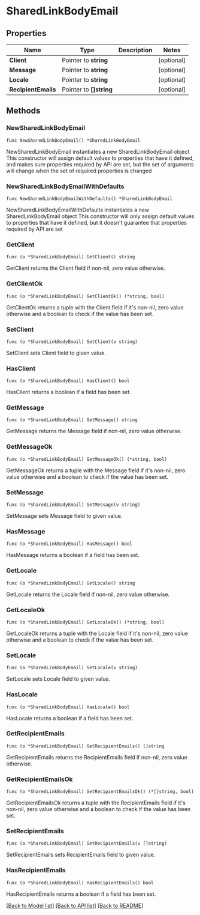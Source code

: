# SharedLinkBodyEmail

## Properties

Name | Type | Description | Notes
------------ | ------------- | ------------- | -------------
**Client** | Pointer to **string** |  | [optional] 
**Message** | Pointer to **string** |  | [optional] 
**Locale** | Pointer to **string** |  | [optional] 
**RecipientEmails** | Pointer to **[]string** |  | [optional] 

## Methods

### NewSharedLinkBodyEmail

`func NewSharedLinkBodyEmail() *SharedLinkBodyEmail`

NewSharedLinkBodyEmail instantiates a new SharedLinkBodyEmail object
This constructor will assign default values to properties that have it defined,
and makes sure properties required by API are set, but the set of arguments
will change when the set of required properties is changed

### NewSharedLinkBodyEmailWithDefaults

`func NewSharedLinkBodyEmailWithDefaults() *SharedLinkBodyEmail`

NewSharedLinkBodyEmailWithDefaults instantiates a new SharedLinkBodyEmail object
This constructor will only assign default values to properties that have it defined,
but it doesn't guarantee that properties required by API are set

### GetClient

`func (o *SharedLinkBodyEmail) GetClient() string`

GetClient returns the Client field if non-nil, zero value otherwise.

### GetClientOk

`func (o *SharedLinkBodyEmail) GetClientOk() (*string, bool)`

GetClientOk returns a tuple with the Client field if it's non-nil, zero value otherwise
and a boolean to check if the value has been set.

### SetClient

`func (o *SharedLinkBodyEmail) SetClient(v string)`

SetClient sets Client field to given value.

### HasClient

`func (o *SharedLinkBodyEmail) HasClient() bool`

HasClient returns a boolean if a field has been set.

### GetMessage

`func (o *SharedLinkBodyEmail) GetMessage() string`

GetMessage returns the Message field if non-nil, zero value otherwise.

### GetMessageOk

`func (o *SharedLinkBodyEmail) GetMessageOk() (*string, bool)`

GetMessageOk returns a tuple with the Message field if it's non-nil, zero value otherwise
and a boolean to check if the value has been set.

### SetMessage

`func (o *SharedLinkBodyEmail) SetMessage(v string)`

SetMessage sets Message field to given value.

### HasMessage

`func (o *SharedLinkBodyEmail) HasMessage() bool`

HasMessage returns a boolean if a field has been set.

### GetLocale

`func (o *SharedLinkBodyEmail) GetLocale() string`

GetLocale returns the Locale field if non-nil, zero value otherwise.

### GetLocaleOk

`func (o *SharedLinkBodyEmail) GetLocaleOk() (*string, bool)`

GetLocaleOk returns a tuple with the Locale field if it's non-nil, zero value otherwise
and a boolean to check if the value has been set.

### SetLocale

`func (o *SharedLinkBodyEmail) SetLocale(v string)`

SetLocale sets Locale field to given value.

### HasLocale

`func (o *SharedLinkBodyEmail) HasLocale() bool`

HasLocale returns a boolean if a field has been set.

### GetRecipientEmails

`func (o *SharedLinkBodyEmail) GetRecipientEmails() []string`

GetRecipientEmails returns the RecipientEmails field if non-nil, zero value otherwise.

### GetRecipientEmailsOk

`func (o *SharedLinkBodyEmail) GetRecipientEmailsOk() (*[]string, bool)`

GetRecipientEmailsOk returns a tuple with the RecipientEmails field if it's non-nil, zero value otherwise
and a boolean to check if the value has been set.

### SetRecipientEmails

`func (o *SharedLinkBodyEmail) SetRecipientEmails(v []string)`

SetRecipientEmails sets RecipientEmails field to given value.

### HasRecipientEmails

`func (o *SharedLinkBodyEmail) HasRecipientEmails() bool`

HasRecipientEmails returns a boolean if a field has been set.


[[Back to Model list]](../README.md#documentation-for-models) [[Back to API list]](../README.md#documentation-for-api-endpoints) [[Back to README]](../README.md)


